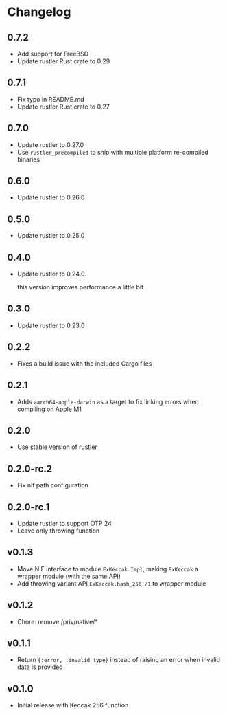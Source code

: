 # Changelog

## 0.7.2

  * Add support for FreeBSD
  * Update rustler Rust crate to 0.29

## 0.7.1

  * Fix typo in README.md
  * Update rustler Rust crate to 0.27

## 0.7.0

  * Update rustler to 0.27.0
  * Use `rustler_precompiled` to ship with multiple platform re-compiled binaries

## 0.6.0

  * Update rustler to 0.26.0

## 0.5.0

  * Update rustler to 0.25.0

## 0.4.0

  * Update rustler to 0.24.0.

    this version improves performance a little bit

## 0.3.0

  * Update rustler to 0.23.0

## 0.2.2

  * Fixes a build issue with the included Cargo files

## 0.2.1

  * Adds `aarch64-apple-darwin` as a target to fix linking errors when compiling on Apple M1

## 0.2.0

  * Use stable version of rustler

## 0.2.0-rc.2

  * Fix nif path configuration

## 0.2.0-rc.1

  * Update rustler to support OTP 24
  * Leave only throwing function

## v0.1.3

  * Move NIF interface to module `ExKeccak.Impl`, making `ExKeccak` a wrapper
    module (with the same API)
  * Add throwing variant API `ExKeccak.hash_256!/1` to wrapper module

## v0.1.2

  * Chore: remove /priv/native/*

## v0.1.1

  * Return `{:error, :invalid_type}` instead of raising an error when invalid data is provided


## v0.1.0

  * Initial release with Keccak 256 function
